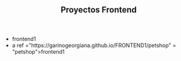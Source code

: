 
<!DOCTYPE html>
<html lang="en">
<head>
  <meta charset="UTF-8">
  <meta http-equiv="X-UA-Compatible" content="IE=edge">
  <meta name="viewport" content="width=device-width, initial-scale=1.0">
  <title>Frontend</title>
</head>
<body>
  <header>
    <h2> Proyectos Frontend </h2>
  </header>
  <main>
    <nav>
      <ul>
        <li> <a ref = "https://garinogeorgiana.github.io/FRONTEND1/lemonpie" = "Lemon Pie">frontend1</a>
        </li>
        <li>a ref ="https://garinogeorgiana.github.io/FRONTEND1/petshop" = "petshop">frontend1</a>
        </li>
      </ul>
   </nav>
  </main>
</body>
</html>
